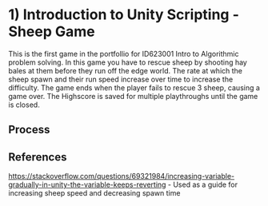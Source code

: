 # 1) Introduction to Unity Scripting - Sheep Game

This is the first game in the portfollio for ID623001 Intro to Algorithmic problem solving. In this game you have to rescue sheep by shooting hay bales at them before they run off the edge world. The rate at which the sheep spawn and their run speed increase over time to increase the difficulty. The game ends when the player fails to rescue 3 sheep, causing a game over. The Highscore is saved for multiple playthroughs until the game is closed.


## Process

## References
https://stackoverflow.com/questions/69321984/increasing-variable-gradually-in-unity-the-variable-keeps-reverting - Used as a guide for increasing sheep speed and decreasing spawn time

